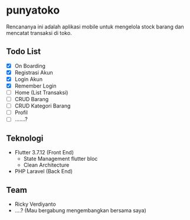 # punyatoko

Rencananya ini adalah aplikasi mobile untuk mengelola stock barang dan mencatat transaksi di toko.

## Todo List
- [x] On Boarding
- [x] Registrasi Akun
- [x] Login Akun
- [x] Remember Login 
- [ ] Home (List Transaksi)
- [ ] CRUD Barang
- [ ] CRUD Kategori Barang
- [ ] Profil
- [ ] .......?

## Teknologi
- Flutter 3.7.12 (Front End)
  - State Management flutter bloc
  - Clean Architecture
- PHP Laravel (Back End)

## Team
- Ricky Verdiyanto
- ....? (Mau bergabung mengembangkan bersama saya)
